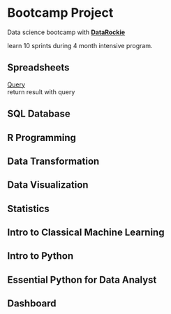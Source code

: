 # Bootcamp Project

Data science bootcamp with **[DataRockie](https://datarockie.com/)**

learn 10 sprints during 4 month intensive program.

## Spreadsheets
 [Query](https://github.com/akkharaphat/bootcamp_test/blob/191e0e057f7807cb8d5822ecf798b3039afd6a7e/spreadsheets/dynamic%20query.png) <br> return result with query



## SQL Database

## R Programming

## Data Transformation

## Data Visualization

## Statistics

## Intro to Classical Machine Learning

## Intro to Python

## Essential Python for Data Analyst

## Dashboard

